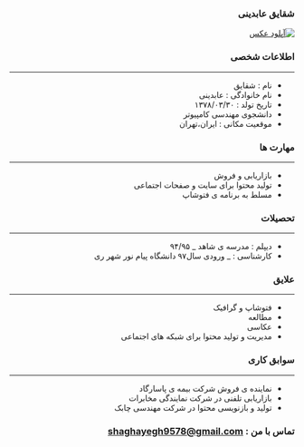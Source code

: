 <style type="text/css">
body{
 direction:rtl;
}
</style>
### شقایق عابدینی
<a href="https://uupload.ir/view/bw2q_۲۰۱۸۰۴۰۲_۱۹۲۴۵۰.jpg" target="_blank"><img src="https://uupload.ir/files/bw2q_۲۰۱۸۰۴۰۲_۱۹۲۴۵۰_thumb.jpg" border="0" alt="آپلود عکس" /></a>

### اطلاعات شخصی

---
+ نام : شقایق
+ نام خانوادگی : عابدینی
+ تاریخ تولد : ۱۳۷۸/۰۳/۳۰ 
+ دانشجوی مهندسی کامپیوتر
+ موقعیت مکانی : ایران،تهران


### مهارت ها

---
+ بازاریابی و فروش
+ تولید محتوا برای سایت و صفحات اجتماعی
+ مسلط به برنامه ی فتوشاپ

### تحصیلات

---
+ دیپلم : مدرسه ی شاهد
_ ۹۴/۹۵
+ کارشناسی : 
_ ورودی سال۹۷ دانشگاه پیام نور شهر ری 

### علایق

---
+ فتوشاپ و گرافیک
+ مطالعه
+ عکاسی
+ مدیریت و تولید محتوا برای شبکه های اجتماعی

### سوابق کاری

---
+ نماینده ی فروش شرکت بیمه ی پاسارگاد
+ بازاریابی تلفنی در شرکت نمایندگی مخابرات
+ تولید و بازنویسی محتوا در شرکت مهندسی چابک

###  تماس با من : shaghayegh9578@gmail.com 

